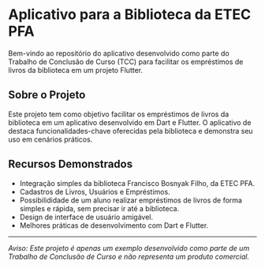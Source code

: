 # Aplicativo para a Biblioteca da ETEC PFA

Bem-vindo ao repositório do aplicativo desenvolvido como parte do Trabalho de Conclusão de Curso (TCC) para facilitar os empréstimos de livros da biblioteca em um projeto Flutter.

## Sobre o Projeto

Este projeto tem como objetivo facilitar os empréstimos de livros da biblioteca em um aplicativo desenvolvido em Dart e Flutter. O aplicativo de destaca funcionalidades-chave oferecidas pela biblioteca e demonstra seu uso em cenários práticos.

## Recursos Demonstrados

- Integração simples da biblioteca Francisco Bosnyak Filho, da ETEC PFA.
- Cadastros de Livros, Usuários e Empréstimos.
- Possibilididade de um aluno realizar empréstimos de livros de forma simples e rápida, sem precisar ir até a biblioteca.
- Design de interface de usuário amigável.
- Melhores práticas de desenvolvimento com Dart e Flutter.

---

*Aviso: Este projeto é apenas um exemplo desenvolvido como parte de um Trabalho de Conclusão de Curso e não representa um produto comercial.*
